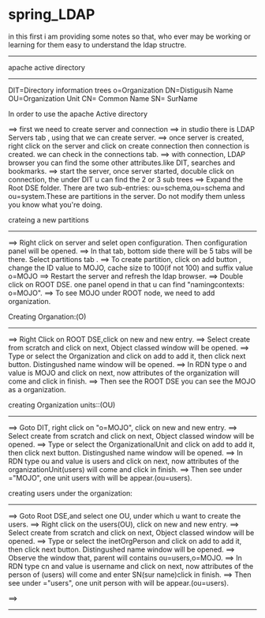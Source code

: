 # spring_LDAP
in this first i am providing some notes so that, who ever may be working or learning for them easy to understand the ldap structre.
**************************************************************************************************************************************
apache active directory
************************

DIT=Directory information trees
o=Organization
DN=Distigusih Name
OU=Organization Unit
CN= Common Name
SN= SurName


In order to use the apache Active directory

==> first we need to create server and connection
==> in studio there is LDAP Servers tab , using that we can create server.
==> once server is created, right click on the server and click on create connection then connection is created. we can check in the connections tab.
==> with connection, LDAP browser you can find the some other attributes.like DIT, searches and bookmarks.
==> start the server, once server started, docuble click on connection, the under DIT u can find the 2 or 3 sub trees
==> Expand the Root DSE folder. There are two sub-entries: ou=schema,ou=schema and ou=system.These are partitions in the server. Do not modify them unless you know what you're doing. 


crateing a new partitions
***************************

==> Right click on server and selet open configuration. Then configuration panel will be opened.
==> In that tab, bottom side there will be 5 tabs will be there. Select partitions tab .
==> To create partition, click on add button , change the ID value to MOJO, cache size to 100(if not  100) and suffix value o=MOJO
==> Restart the server and refresh the ldap browser.
==> Double click on ROOT DSE. one panel opend in that u can find "namingcontexts: o=MOJO".
==> To see MOJO under ROOT node, we need to add organization.


Creating Organation:(O)
***************************

==> Right Click on ROOT DSE,click on new and new entry. 
==> Select create from scratch and click on next, Object classed window will be opened.
==> Type or select the Organization and click on add to add it, then click next button. Distingushed name window will be opened.
==> In RDN type o and value is MOJO and click on next, now attributes of the organization will come and click in finish.
==> Then see the ROOT DSE you can see the MOJO as a organization.

creating Organization units::(OU)
***********************************
==> Goto DIT, right click on "o=MOJO", click on new and new entry.
==> Select create from scratch and click on next, Object classed window will be opened.
==> Type or select the OrganizationalUnit and click on add to add it, then click next button. Distingushed name window will be opened.
==> In RDN type ou and value is users and click on next, now attributes of the organizationUnit(users) will come and click in finish.
==> Then see under ="MOJO", one unit users with will be appear.(ou=users).


creating users under the organization:
**************************************

==> Goto Root DSE,and select one OU, under which u want to create the users.
==> Right click on the users(OU),  click on new and new entry. 
==> Select create from scratch and click on next, Object classed window will be opened.
==> Type or select the inetOrgPerson and click on add to add it, then click next button. Distingushed name window will be opened.
==> Observe the window that, parent will contains ou=users,o=MOJO.
==> In RDN type cn and value is username and click on next, now attributes of the person of (users) will come and enter SN(sur name)click in finish.
==> Then see under ="users", one unit person with will be appear.(ou=users).

==> 




******************************************************************************************************
